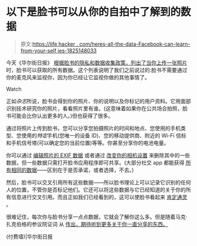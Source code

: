 # 以下是脸书可以从你的自拍中了解到的数据

> 原文:[https://life hacker . com/heres-all-the-data-Facebook-can-learn-from-your-self ies-1825148033](https://lifehacker.com/heres-all-the-data-facebook-can-learn-from-your-selfies-1825148033)

今天《华尔街日报》 [根据脸书的隐私和数据收集政策，列出了当你上传一张照片](http://www.wsj.com/graphics/how-pizza-night-can-cost-more-in-data-than-dollars/) 时，脸书可以获取的所有数据。这个列表说明了我们之前说过的:脸书不需要通过你的麦克风来监视你，因为你已经让它监视你做的其他事情了。

Watch

正如*杂志*所说，脸书会得到你的照片、你的说明以及你标记的用户资料。它用面部识别技术研究你的照片，看看照片里有谁。(这意味着如果你在公共场合拍照，脸书可能会比你认出更多的人。)但也获得了很多。

通过将照片上传到脸书，您可以分享您拍摄照片的时间和地点、您使用的手机类型、您使用的*特定*手机(您唯一的设备 ID)、您的移动提供商、附近的 Wi-Fi 信标和手机信号塔(可以确定您的当前位置)等等。你甚至分享你的电池电量。

你可以通过 [编辑照片的 EXIF 数据](https://lifehacker.com/how-can-i-remove-personal-info-like-location-from-pho-5756373) 或者通过 [改变你的相机设置](https://www.howtogeek.com/203592/what-is-exif-data-and-how-to-remove-it/) 来删除其中的一些数据，但一些数据只需打开脸书应用程序即可共享。(大部分社交 app 都能获得 [所有相同的数据](https://lifehacker.com/how-apps-use-your-photos-to-track-your-location-1819802266)——区别在于是否承诺，或者选择，不去。)

然后，脸书可以交叉引用所有这些数据——所以脸书理论上可以记录它识别的任何人的位置，不管你是否标记他们。它还可以将这些数据与它已经知道的关于你的所有信息进行交叉引用。而且正如我们已经看到的，这可以使脸书看起来 [肯定通灵](https://lifehacker.com/facebook-isn-t-recording-your-conversations-but-it-may-1820193946) 。

很难记住，每次你与脸书分享一点点数据，它就会了解你这么多。但是随着马克·扎克伯格的参议院证词 从 [传出，期待听到更多关于你一直分享的东西。](https://gizmodo.com/how-to-watch-mark-zuckerbergs-senate-testimony-live-on-1825110195)

(付费墙)|华尔街日报
